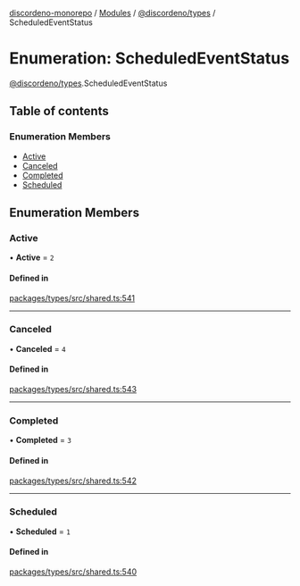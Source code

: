 [discordeno-monorepo](../README.md) / [Modules](../modules.md) / [@discordeno/types](../modules/discordeno_types.md) / ScheduledEventStatus

# Enumeration: ScheduledEventStatus

[@discordeno/types](../modules/discordeno_types.md).ScheduledEventStatus

## Table of contents

### Enumeration Members

- [Active](discordeno_types.ScheduledEventStatus.md#active)
- [Canceled](discordeno_types.ScheduledEventStatus.md#canceled)
- [Completed](discordeno_types.ScheduledEventStatus.md#completed)
- [Scheduled](discordeno_types.ScheduledEventStatus.md#scheduled)

## Enumeration Members

### Active

• **Active** = `2`

#### Defined in

[packages/types/src/shared.ts:541](https://github.com/deepsarda/discordeno/blob/c6dc30bb/packages/types/src/shared.ts#L541)

---

### Canceled

• **Canceled** = `4`

#### Defined in

[packages/types/src/shared.ts:543](https://github.com/deepsarda/discordeno/blob/c6dc30bb/packages/types/src/shared.ts#L543)

---

### Completed

• **Completed** = `3`

#### Defined in

[packages/types/src/shared.ts:542](https://github.com/deepsarda/discordeno/blob/c6dc30bb/packages/types/src/shared.ts#L542)

---

### Scheduled

• **Scheduled** = `1`

#### Defined in

[packages/types/src/shared.ts:540](https://github.com/deepsarda/discordeno/blob/c6dc30bb/packages/types/src/shared.ts#L540)
